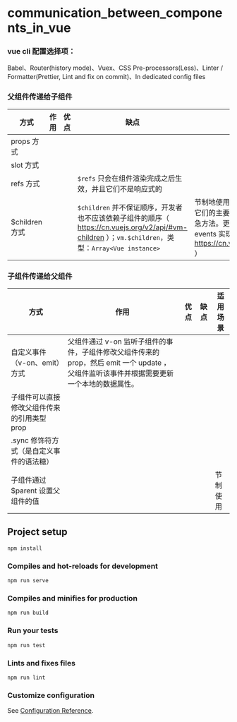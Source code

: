 # communication_between_components_in_vue

### vue cli 配置选择项：
Babel、Router(history mode)、Vuex、CSS Pre-processors(Less)、Linter / Formatter(Prettier, Lint and fix on commit)、In dedicated config files

### 父组件传递给子组件

方式 | 作用 | 优点 | 缺点 | 适用场景
--- | --- | --- | --- | ---
props 方式 | | | |
slot 方式 | | | |
refs 方式 | | | `$refs` 只会在组件渲染完成之后生效，并且它们不是响应式的 |
$children 方式 | | | `$children` 并不保证顺序，开发者也不应该依赖子组件的顺序（ https://cn.vuejs.org/v2/api/#vm-children ）；`vm.$children`，类型：`Array<Vue instance>` | 节制地使用 `$parent` 和 `$children` - 它们的主要目的是作为访问组件的应急方法。更推荐用 v-on_emit 和 events 实现父子组件通信（ https://cn.vuejs.org/v2/api/#parent ）

### 子组件传递给父组件

方式 | 作用 | 优点 | 缺点 | 适用场景
--- | --- | --- | --- | ---
自定义事件（v-on、emit）方式 | 父组件通过 v-on 监听子组件的事件，子组件修改父组件传来的 prop，然后 emit 一个 update ，父组件监听该事件并根据需要更新一个本地的数据属性。| | |
子组件可以直接修改父组件传来的引用类型 prop | | | |
.sync 修饰符方式（是自定义事件的语法糖） | | | |
子组件通过 $parent 设置父组件的值 | | | | 节制使用

## Project setup
```
npm install
```

### Compiles and hot-reloads for development
```
npm run serve
```

### Compiles and minifies for production
```
npm run build
```

### Run your tests
```
npm run test
```

### Lints and fixes files
```
npm run lint
```

### Customize configuration
See [Configuration Reference](https://cli.vuejs.org/config/).
